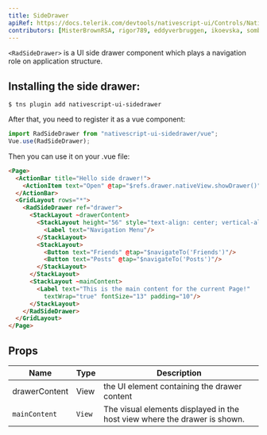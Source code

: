 ```yaml
---
title: SideDrawer
apiRef: https://docs.telerik.com/devtools/nativescript-ui/Controls/NativeScript/SideDrawer/overview
contributors: [MisterBrownRSA, rigor789, eddyverbruggen, ikoevska, sombriks]
---
```


`<RadSideDrawer>` is a UI side drawer component which plays a navigation role on application structure.

## Installing the side drawer:

```shell
$ tns plugin add nativescript-ui-sidedrawer
```

After that, you need to register it as a vue component:

```javascript
import RadSideDrawer from "nativescript-ui-sidedrawer/vue";
Vue.use(RadSideDrawer);
```

Then you can use it on your .vue file:

```html
<Page>
  <ActionBar title="Hello side drawer!">
    <ActionItem text="Open" @tap="$refs.drawer.nativeView.showDrawer()"/>
  </ActionBar>
  <GridLayout rows="*">
    <RadSideDrawer ref="drawer">
      <StackLayout ~drawerContent>
        <StackLayout height="56" style="text-align: center; vertical-align: center;">
          <Label text="Navigation Menu"/>
        </StackLayout>
        <StackLayout>
          <Button text="Friends" @tap="$navigateTo('Friends')"/>
          <Button text="Posts" @tap="$navigateTo('Posts')"/>
        </StackLayout>
      </StackLayout>
      <StackLayout ~mainContent>
        <Label text="This is the main content for the current Page!"
          textWrap="true" fontSize="13" padding="10"/>
      </StackLayout>
    </RadSideDrawer>
  </GridLayout>
</Page>
```

## Props

| Name          | Type | Description                                              |
| ------------- | ---- | -------------------------------------------------------- |
| drawerContent | View | the UI element containing the drawer content             |
| `mainContent`   | `View` | The visual elements displayed in the host view where the drawer is shown. |
